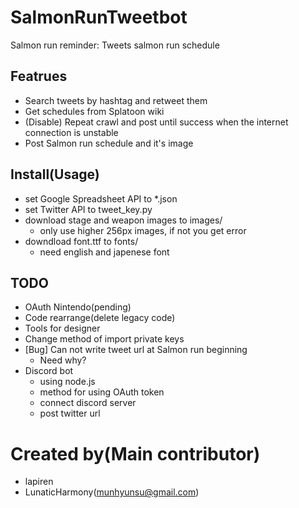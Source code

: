 # SalmonRunTweetbot
Salmon run reminder: Tweets salmon run schedule

## Featrues
- Search tweets by hashtag and retweet them
- Get schedules from Splatoon wiki
- (Disable) Repeat crawl and post until success when the internet connection is unstable
- Post Salmon run schedule and it's image

## Install(Usage)
- set Google Spreadsheet API to \*.json
- set Twitter API to tweet\_key.py
- download stage and weapon images to images/
  - only use higher 256px images, if not you get error
- downdload font.ttf to fonts/
  - need english and japenese font
  
## TODO
- OAuth Nintendo(pending)
- Code rearrange(delete legacy code)
- Tools for designer
- Change method of import private keys
- [Bug] Can not write tweet url at Salmon run beginning
  - Need why?
- Discord bot
  - using node.js
  - method for using OAuth token
  - connect discord server
  - post twitter url

# Created by(Main contributor)
- lapiren
- LunaticHarmony(munhyunsu@gmail.com)
